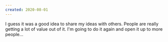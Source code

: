 ```yaml
---
created: 2020-08-01
---
```

I guess it was a good idea to share my ideas with others. People are really getting a lot of value out of it. I'm going to do it again and open it up to more people...